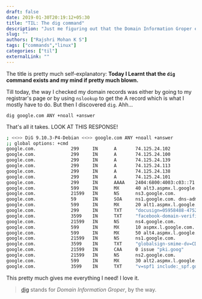 ```yaml
---
draft: false
date: 2019-01-30T20:19:12+05:30
title: "TIL: The dig command"
description: "Just me figuring out that the Domain Information Groper exists."
slug: ""
authors: ["Rajshri Mohan K S"]
tags: ["commands","linux"]
categories: ["til"]
externalLink: ""
---
```


The title is pretty much self-explanatory: **Today I Learnt that the `dig` command exists and my mind if pretty much blown.**

Till today, the way I checked my domain records was either by going to my registrar's page or by using `nslookup` to get the A record which is what I mostly have to do. But then I discovered `dig`. Ahh...

`dig google.com ANY +noall +answer`

That's all it takes. LOOK AT THIS RESPONSE!

```bash
; <<>> DiG 9.10.3-P4-Debian <<>> google.com ANY +noall +answer
;; global options: +cmd
google.com.             299     IN      A       74.125.24.102
google.com.             299     IN      A       74.125.24.100
google.com.             299     IN      A       74.125.24.139
google.com.             299     IN      A       74.125.24.113
google.com.             299     IN      A       74.125.24.138
google.com.             299     IN      A       74.125.24.101
google.com.             299     IN      AAAA    2404:6800:4003:c03::71
google.com.             599     IN      MX      40 alt3.aspmx.l.google.com.
google.com.             21599   IN      NS      ns3.google.com.
google.com.             59      IN      SOA     ns1.google.com. dns-admin.google.com. 231601783 900 900 1800 60
google.com.             599     IN      MX      20 alt1.aspmx.l.google.com.
google.com.             299     IN      TXT     "docusign=05958488-4752-4ef2-95eb-aa7ba8a3bd0e"
google.com.             3599    IN      TXT     "facebook-domain-verification=22rm551cu4k0ab0bxsw536tlds4h95"
google.com.             21599   IN      NS      ns4.google.com.
google.com.             599     IN      MX      10 aspmx.l.google.com.
google.com.             599     IN      MX      50 alt4.aspmx.l.google.com.
google.com.             21599   IN      NS      ns1.google.com.
google.com.             3599    IN      TXT     "globalsign-smime-dv=CDYX+XFHUw2wml6/Gb8+59BsH31KzUr6c1l2BPvqKX8="
google.com.             21599   IN      CAA     0 issue "pki.goog"
google.com.             21599   IN      NS      ns2.google.com.
google.com.             599     IN      MX      30 alt2.aspmx.l.google.com.
google.com.             3599    IN      TXT     "v=spf1 include:_spf.google.com ~all"
```

This pretty much gives me everything I need! I love it.

> [dig][dig-link] stands for _Domain Information Groper_, by the way.

[dig-link]: https://linux.die.net/man/1/dig
